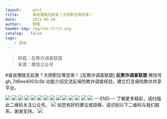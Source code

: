```yaml
---
layout:     post
title:      谁说理赔无前景？大把职位等您来！
date:       2021-05-29
author:     转载
header-img: img/the-first.png
catalog:   false
tags:
    - 其他
---
```


<blockquote><p>转载：反欺诈调查联盟<br>
来源：微信公众号</p></blockquote>

#谁说理赔无前景？大把职位等您来！
[反欺诈调查联盟]
**反欺诈调查联盟**
微信号gh_7d6ee4003c5b
功能介绍交流反保险欺诈调查经验，建立打击保险欺诈共享平台。

![]({{site.baseurl}}/postimg/L6usUGPiatBRKMBspl9VnagnHuJib0sibrZfGr4OnJiciaibEaicF8fH9dmBPybWhicRjT0a2Xu75s7WwZAz16NjaqpqiaQ.jpeg)
![]({{site.baseurl}}/postimg/L6usUGPiatBRKMBspl9VnagnHuJib0sibrZ9WuGfGVHaHlGXueMIO0cMmgxgkRpoSew8g2g7Yvygj85bYCLwtWRug.jpeg)
![]({{site.baseurl}}/postimg/L6usUGPiatBRKMBspl9VnagnHuJib0sibrZianuibYNXODKUUrka6X0BEic0ibxegjfxHYtN0yO7CnwKVmNzOb7jx6PsA.jpeg)
![]({{site.baseurl}}/postimg/L6usUGPiatBRKMBspl9VnagnHuJib0sibrZGwC0kUCzlCQlZJ4JK6KrKXnIdSqVFiaFbX4ZY4XdJibSdQKGiaA6FoPZA.jpeg)
![]({{site.baseurl}}/postimg/L6usUGPiatBRKMBspl9VnagnHuJib0sibrZJ1Gqllp0YCV27CV7jlNjibFtFbjyicgomYibP7W7chMbMIF4QPzwnUFZQ.jpeg)
![]({{site.baseurl}}/postimg/L6usUGPiatBRKMBspl9VnagnHuJib0sibrZpeaso70hfxNtZ8jsldDVic67LXHrCxicx4IAvrYsicuzvrNicjnOxZZBgQ.jpeg)
![]({{site.baseurl}}/postimg/L6usUGPiatBRKMBspl9VnagnHuJib0sibrZpLEKRVxCQ1TPtxHs5x2wwOByd8icGhLlcT6LSM0xuryMDE4VkjLFZvw.jpeg)
![]({{site.baseurl}}/postimg/L6usUGPiatBRKMBspl9VnagnHuJib0sibrZh7uDl514czT7iaFHa1x202rnjAXNEEtWiaWmoWDUg7DBOwwO67FvNicKw.jpeg)
![]({{site.baseurl}}/postimg/L6usUGPiatBRKMBspl9VnagnHuJib0sibrZPjX2PMDMkb89aPz5DpuJlQx9aeKrrWsa2rxma6J1atqZrl04ZnK9Mw.jpeg)
![]({{site.baseurl}}/postimg/L6usUGPiatBRKMBspl9VnagnHuJib0sibrZXpH9YyaCXjJlOAlOQZFEWvm2EoYpSuOVkl6bQ0FhwOmcTZ45eTQfog.jpeg)
![]({{site.baseurl}}/postimg/L6usUGPiatBRKMBspl9VnagnHuJib0sibrZPnsGN563kWOgNmPa7AKQAlE8rAbBjb90CZpuZkJ75FPeBIzvdiamXibw.jpeg)
![]({{site.baseurl}}/postimg/L6usUGPiatBRKMBspl9VnagnHuJib0sibrZnfGruf77lslCHRVeZpfIrkvG0gkZSpKp4G9e4FUVA5rpxN15GghRug.jpeg)
![]({{site.baseurl}}/postimg/L6usUGPiatBSs5Yxdp5NU9dpdqWanE7Mq7XpTo0mwlia1gia9NNFGTRYKdpVvrK2KgpAPictg52F8U9sicXI1jQ1dzA.jpeg)
![]({{site.baseurl}}/postimg/L6usUGPiatBRHiaTnBLKdskSP3wYDcZtJf2f60h3UdpFM6GSwK7CCH2tbN5oylMEt626eF9adsGd1vhInpcsALqA.png)
\---END---
了解更多精彩，请扫描此二维码关注公众号。
![]({{site.baseurl}}/postimg/L6usUGPiatBSs5Yxdp5NU9dpdqWanE7MqCqBlT3XLvPJX3Gf5uyzzsibZ3VPBdLY8ianrrF0435iblVibnnsnhQtsrA.png)
如您有好的建议或投稿，请识别以下二维码与我们联系，谢谢支持。
![]({{site.baseurl}}/postimg/L6usUGPiatBQwdLyMGicT8wxqfiaCa6ZGVwvw532Y5ibzI310laL8joGkjZx1Ua78ibU6yfZQiagUmZCIvzrumMBoiaYg.jpeg)
